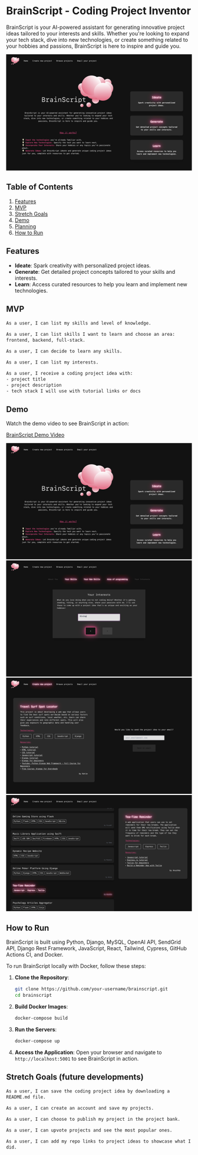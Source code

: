 # BrainScript - Coding Project Inventor

BrainScript is your AI-powered assistant for generating innovative project ideas tailored to your interests and skills. Whether you're looking to expand your tech stack, dive into new technologies, or create something related to your hobbies and passions, BrainScript is here to inspire and guide you.

![screenshot-main-page](/./public/scr1.png)

## Table of Contents
1. [Features](#features)
2. [MVP](#mvp)
3. [Stretch Goals](#stretch-goals)
4. [Demo](#demo)
5. [Planning](#planning)
6. [How to Run](#how-to-run)

## Features
- **Ideate**: Spark creativity with personalized project ideas.
- **Generate**: Get detailed project concepts tailored to your skills and interests.
- **Learn**: Access curated resources to help you learn and implement new technologies.

## MVP
```
As a user, I can list my skills and level of knowledge.
```

```
As a user, I can list skills I want to learn and choose an area: frontend, backend, full-stack.
```

```
As a user, I can decide to learn any skills.
```

```
As a user, I can list my interests.
```

```
As a user, I receive a coding project idea with:
- project title
- project description
- tech stack I will use with tutorial links or docs
```

## Demo
Watch the demo video to see BrainScript in action:

[BrainScript Demo Video]( https://www.youtube.com/watch?v=4aUCI4QcOxw)

![Screenshot](/./public/scr1.png)
![Screenshot](/./public/scr2.png)
![Screenshot](/./public/scr4.png)
![Screenshot](/./public/scr3.png)

## How to Run
BrainScript is built using Python, Django, MySQL, OpenAI API, SendGrid API, Django Rest Framework, JavaScript, React, Tailwind, Cypress, GitHub Actions CI, and Docker.

To run BrainScript locally with Docker, follow these steps:

1. **Clone the Repository**:
    ```sh
    git clone https://github.com/your-username/brainscript.git
    cd brainscript
    ```

2. **Build Docker Images**:
    ```sh
    docker-compose build
    ```

3. **Run the Servers**:
    ```sh
    docker-compose up
    ```

4. **Access the Application**:
    Open your browser and navigate to `http://localhost:5001` to see BrainScript in action.

## Stretch Goals (future developments)
```
As a user, I can save the coding project idea by downloading a README.md file.
```

```
As a user, I can create an account and save my projects.
```

```
As a user, I can choose to publish my project in the project bank.
```

```
As a user, I can upvote projects and see the most popular ones.
```

```
As a user, I can add my repo links to project ideas to showcase what I did.
```